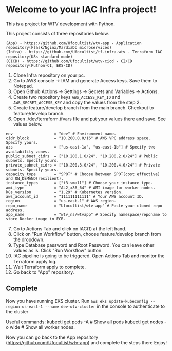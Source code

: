# Welcome to your IAC Infra project!

This is a project for WTV development with Python.

This project consists of three repositories below.

```
(App) - https://github.com/Ufocultist/wtv-app - Application repository(Flask/Nginx/MardiaDb microservices)
(Infra) - https://github.com/Ufocultist/tf-infra-wtv - Terraform IAC repository(K8s standard mode)
(CICD) - https://github.com/Ufocultist/wtv-cicd - CI/CD repository(Puthon-CI, EKS-CD)
```
1. Clone Infra repository on your pc.
2. Go to AWS console -> IAM and generate Access keys. Save them to Notepad.
3. Open Github Actions -> Settings -> Secrets and Variables -> Actions.
4. Create two repository keys `AWS_ACCESS_KEY_ID` and `AWS_SECRET_ACCESS_KEY` and copy the values from the step 2.
5. Create feature/develop branch from the main branch. Checkout to feature/develop branch. 
6. Open ./dev/terraform.tfvars file and put your values there and save. See values below.

```
env                  = "dev" # Environment name.
cidr_block           = "10.200.0.0/16" # AWS VPC address space. Specify yours.
azs                  = ["us-east-1a", "us-east-1b"] # Specify two availability zones.
public_subnet_cidrs  = ["10.200.1.0/24", "10.200.2.0/24"] # Public subnets. Specify yours.
private_subnet_cidrs = ["10.200.3.0/24", "10.200.4.0/24"] # Private subnets. Specify yours.
capacity_type        = "SPOT" # Choose between SPOT(cost effective) and ON_DEMAND(resilient).
instance_types       = ["t3.small"] # Choose your instance type.
ami_type             = "AL2_x86_64" # AMI image for worker nodes.
k8s_version          = "1.29" # Kubernetes version.
aws_account_id       = "111111111111" # Your AWS account ID.
region               = "us-east-1" # AWS region.
repo_name            = "Ufocultist/wtv-app" # Paste your cloned repo address.
app_name             = "wtv_ns/wtvapp" # Specify namespace/reponame to store Docker image in ECR.
```

7. Go to Actions Tab and click on IAC(1) at the left hand.
8. Click on "Run Workflow" button, choose feature/develop branch from the dropdown.
9. Type Database password and Root Password. You can leave other values as is. Click "Run Workflow" button.
10. IAC pipeline is going to be triggered. Open Actions Tab and monitor the Terraform apply log.
11. Wait Terraform apply to complete.
12. Go back to "App" repository.



## Complete

Now you have running EKS cluster.
Run `aws eks update-kubeconfig --region us-east-1 --name dev-wtv-cluster` in the console to authenticate to the cluster

Useful commands:
kubectl get pods -A # Show all pods
kubectl get nodes -o wide # Show all worker nodes.

Now you can go back to the App repository (https://github.com/Ufocultist/wtv-app) and complete the steps there
Enjoy!